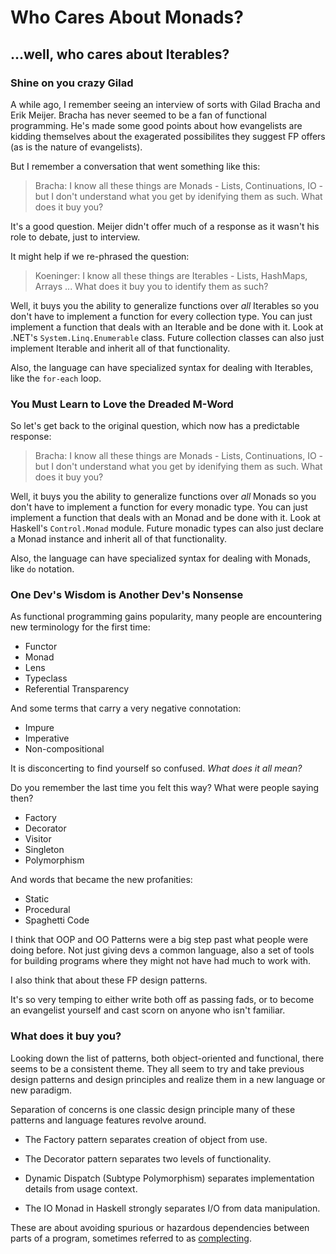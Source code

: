 # Who Cares About Monads?

## ...well, who cares about Iterables?

### Shine on you crazy Gilad

A while ago, I remember seeing an interview of sorts with Gilad Bracha and Erik Meijer. Bracha has never seemed to be a fan of functional programming. He's made some good points about how evangelists are kidding themselves about the exagerated possibilites they suggest FP offers (as is the nature of evangelists).

But I remember a conversation that went something like this:

> Bracha: I know all these things are Monads - Lists, Continuations,
> IO - but I don't understand what you get by idenifying them as such.
> What does it buy you?

It's a good question. Meijer didn't offer much of a response as it wasn't his role to debate, just to interview.

It might help if we re-phrased the question:

> Koeninger: I know all these things are Iterables - Lists, HashMaps, Arrays
> ... What does it buy you to identify them as such?

Well, it buys you the ability to generalize functions over *all* Iterables so you don't have to implement a function for every collection type. You can just implement a function that deals with an Iterable and be done with it. Look at .NET's `System.Linq.Enumerable` class. Future collection classes can also just implement Iterable and inherit all of that functionality.

Also, the language can have specialized syntax for dealing with Iterables, like the `for-each` loop.

### You Must Learn to Love the Dreaded M-Word

So let's get back to the original question, which now has a predictable response:

> Bracha: I know all these things are Monads - Lists, Continuations, IO -
> but I don't understand what you get by idenifying them as such.
> What does it buy you?

Well, it buys you the ability to generalize functions over *all* Monads so you don't have to implement a function for every monadic type. You can just implement a function that deals with an Monad and be done with it. Look at Haskell's `Control.Monad` module. Future monadic types can also just declare a Monad instance and inherit all of that functionality.

Also, the language can have specialized syntax for dealing with Monads, like `do` notation.

### One Dev's Wisdom is Another Dev's Nonsense

As functional programming gains popularity, many people are encountering new terminology for the first time:

  * Functor
  * Monad
  * Lens
  * Typeclass
  * Referential Transparency

And some terms that carry a very negative connotation:

  * Impure
  * Imperative
  * Non-compositional

It is disconcerting to find yourself so confused. *What does it all mean?*

Do you remember the last time you felt this way? What were people saying then?

  * Factory
  * Decorator
  * Visitor
  * Singleton
  * Polymorphism

And words that became the new profanities:

  * Static
  * Procedural
  * Spaghetti Code

I think that OOP and OO Patterns were a big step past what people were doing before. Not just giving devs a common language, also a set of tools for building programs where they might not have had much to work with.

I also think that about these FP design patterns.

It's so very temping to either write both off as passing fads, or to become an evangelist yourself and cast scorn on anyone who isn't familiar.

### What does it buy you?

Looking down the list of patterns, both object-oriented and functional, there seems to be a consistent theme. They all seem to try and take previous design patterns and design principles and realize them in a new language or new paradigm.

Separation of concerns is one classic design principle many of these patterns and language features revolve around.

  * The Factory pattern separates creation of object from use.

  * The Decorator pattern separates two levels of functionality.

  * Dynamic Dispatch (Subtype Polymorphism) separates implementation details from usage context.

  * The IO Monad in Haskell strongly separates I/O from data manipulation.

These are about avoiding spurious or hazardous dependencies between parts of a program, sometimes referred to as [complecting](http://www.infoq.com/presentations/Simple-Made-Easy).

<disqus>
